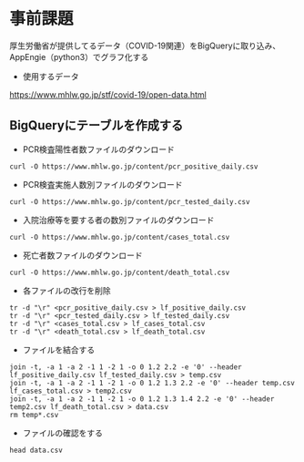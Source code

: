 # 事前課題
厚生労働省が提供してるデータ（COVID-19関連）をBigQueryに取り込み、AppEngie（python3）でグラフ化する

 * 使用するデータ​

https://www.mhlw.go.jp/stf/covid-19/open-data.html


## BigQueryにテーブルを作成する

 * PCR検査陽性者数ファイルのダウンロード

 ```shell
 curl -O https://www.mhlw.go.jp/content/pcr_positive_daily.csv
 ```

  * PCR検査実施人数別ファイルのダウンロード

 ```shell
 curl -O https://www.mhlw.go.jp/content/pcr_tested_daily.csv
 ```

   * 入院治療等を要する者の数別ファイルのダウンロード

 ```shell
 curl -O https://www.mhlw.go.jp/content/cases_total.csv
 ```

   * 死亡者数ファイルのダウンロード

 ```shell
 curl -O https://www.mhlw.go.jp/content/death_total.csv
 ```

   * 各ファイルの改行を削除

 ```shell
 tr -d "\r" <pcr_positive_daily.csv > lf_positive_daily.csv
 tr -d "\r" <pcr_tested_daily.csv > lf_tested_daily.csv
 tr -d "\r" <cases_total.csv > lf_cases_total.csv
 tr -d "\r" <death_total.csv > lf_death_total.csv
 ```


 * ファイルを結合する

 ```shell
 join -t, -a 1 -a 2 -1 1 -2 1 -o 0 1.2 2.2 -e '0' --header lf_positive_daily.csv lf_tested_daily.csv > temp.csv
 join -t, -a 1 -a 2 -1 1 -2 1 -o 0 1.2 1.3 2.2 -e '0' --header temp.csv  lf_cases_total.csv > temp2.csv
 join -t, -a 1 -a 2 -1 1 -2 1 -o 0 1.2 1.3 1.4 2.2 -e '0' --header temp2.csv lf_death_total.csv > data.csv
 rm temp*.csv
 ```


  * ファイルの確認をする
   ```shell
 head data.csv
 ```